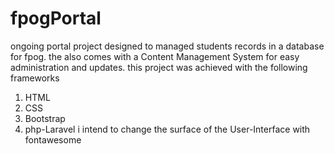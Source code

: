 # fpogPortal
ongoing portal project designed to managed students records in a database for fpog. the also comes with a Content Management System for easy administration and updates.
this project was achieved with the following frameworks
1. HTML
2. CSS
3. Bootstrap
4. php-Laravel
i intend to change the surface of the User-Interface with fontawesome
